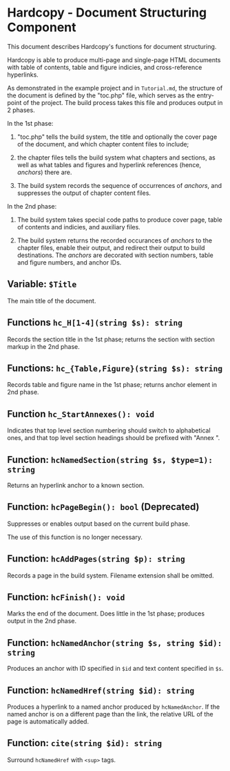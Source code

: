 Hardcopy - Document Structuring Component
=========================================

This document describes Hardcopy's functions for document structuring.

Hardcopy is able to produce multi-page and single-page HTML documents with
table of contents, table and figure indicies, and cross-reference hyperlinks.

As demonstrated in the example project and in `Tutorial.md`, the structure
of the document is defined by the "toc.php" file, which serves as the
entry-point of the project. The build process takes this file and produces
output in 2 phases.

In the 1st phase:

1. "toc.php" tells the build system, the title and optionally the cover page
   of the document, and which chapter content files to include;

2. the chapter files tells the build system what chapters and sections,
   as well as what tables and figures and hyperlink references
   (hence, *anchors*) there are.

3. The build system records the sequence of occurrences of *anchors*, and
   suppresses the output of chapter content files.

In the 2nd phase:

1. The build system takes special code paths to produce cover page,
   table of contents and indicies, and auxiliary files.

2. The build system returns the recorded occurances of *anchors* to the
   chapter files, enable their output, and redirect their output to build
   destinations. The *anchors* are decorated with section numbers, table and
   figure numbers, and anchor IDs.

## Variable: `$Title`

The main title of the document.

## Functions `hc_H[1-4](string $s): string`

Records the section title in the 1st phase;
returns the section with section markup in the 2nd phase.

## Functions: `hc_{Table,Figure}(string $s): string`

Records table and figure name in the 1st phase;
returns anchor element in 2nd phase.

## Function `hc_StartAnnexes(): void`

Indicates that top level section numbering should switch to
alphabetical ones, and that top level section headings should be
prefixed with "Annex ".

## Function: `hcNamedSection(string $s, $type=1): string`

Returns an hyperlink anchor to a known section.

## Function: `hcPageBegin(): bool` (Deprecated)

Suppresses or enables output based on the current build phase.

The use of this function is no longer necessary.

## Function: `hcAddPages(string $p): string`

Records a page in the build system. Filename extension shall be omitted.

## Function: `hcFinish(): void`

Marks the end of the document.
Does little in the 1st phase;
produces output in the 2nd phase.

## Function: `hcNamedAnchor(string $s, string $id): string`

Produces an anchor with ID specified in `$id` and
text content specified in `$s`.

## Function: `hcNamedHref(string $id): string`

Produces a hyperlink to a named anchor produced by `hcNamedAnchor`.
If the named anchor is on a different page than the link,
the relative URL of the page is automatically added.

## Function: `cite(string $id): string`

Surround `hcNamedHref` with `<sup>` tags.
